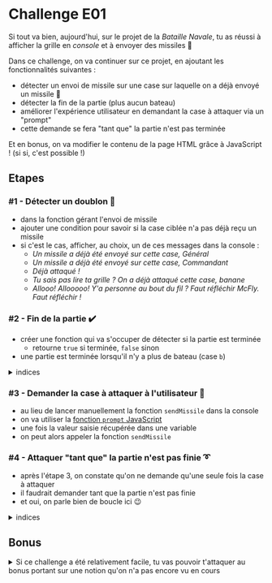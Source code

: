# Challenge E01

Si tout va bien, aujourd'hui, sur le projet de la _Bataille Navale_, tu as réussi à afficher la grille en _console_ et à envoyer des missiles :muscle:

Dans ce challenge, on va continuer sur ce projet, en ajoutant les fonctionnalités suivantes :

- détecter un envoi de missile sur une case sur laquelle on a déjà envoyé un missile :rocket:
- détecter la fin de la partie (plus aucun bateau)
- améliorer l'expérience utilisateur en demandant la case à attaquer via un "prompt"
- cette demande se fera "tant que" la partie n'est pas terminée

Et en bonus, on va modifier le contenu de la page HTML grâce à JavaScript ! (si si, c'est possible !)

## Etapes

### #1 - Détecter un doublon :mag_right:

- dans la fonction gérant l'envoi de missile
- ajouter une condition pour savoir si la case ciblée n'a pas déjà reçu un missile
- si c'est le cas, afficher, au choix, un de ces messages dans la console :
  - _Un missile a déjà été envoyé sur cette case, Général_
  - _Un missile a déjà été envoyé sur cette case, Commandant_
  - _Déjà attaqué !_
  - _Tu sais pas lire ta grille ? On a déjà attaqué cette case, banane_
  - _Allooo! Allooooo! Y'a personne au bout du fil ? Faut réfléchir McFly. Faut réfléchir !_

### #2 - Fin de la partie :heavy_check_mark:

- créer une fonction qui va s'occuper de détecter si la partie est terminée
  - retourne `true` si terminée, `false` sinon
- une partie est terminée lorsqu'il n'y a plus de bateau (case `b`)

<details><summary>indices</summary>

Une façon de faire, mais pas la seule :

- parcourir le tableau de la grille
- compter le nombre de case `'b'`
- si ce nombre est > 0 => la partie n'est pas terminée
- sinon => la partie est terminée

</details>

### #3 - Demander la case à attaquer à l'utilisateur :rocket:

- au lieu de lancer manuellement la fonction `sendMissile` dans la console
- on va utiliser la [fonction `prompt` JavaScript](https://developer.mozilla.org/fr/docs/Web/API/Window/prompt)
- une fois la valeur saisie récupérée dans une variable
- on peut alors appeler la fonction `sendMissile`

### #4 - Attaquer "tant que" la partie n'est pas finie :curly_loop:

- après l'étape 3, on constate qu'on ne demande qu'une seule fois la case à attaquer
- il faudrait demander tant que la partie n'est pas finie
- et oui, on parle bien de boucle ici :wink:

<details><summary>indices</summary>

- **tant que** => boucle `while`
- tant que **la partie n'est pas finie** => on aurait pas une fonction qui renvoie justement true/false si la partie est finie ou pas ? :thinking:
- la fonction `prompt` stoppe l'exécution de la page / du code JS, tant que l'utilisateur n'a pas validé sa réponse

</details>

## Bonus

<details><summary>Si ce challenge a été relativement facile, tu vas pouvoir t'attaquer au bonus portant sur une notion qu'on n'a pas encore vu en cours</summary>
  
C'est à toi de voir, mais c'est jamais facile => [bonus](bonus.md) ... :wink:

</details>
